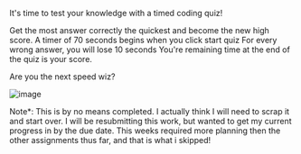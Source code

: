 It's time to test your knowledge with a timed coding quiz!


Get the most answer correctly the quickest and become the new high score.
A timer of 70 seconds begins when you click start quiz
For every wrong answer, you will lose 10 seconds
You're remaining time at the end of the quiz is your score.

Are you the next speed wiz?

![image](https://user-images.githubusercontent.com/95318031/149698660-9576540b-79f5-4ff7-827e-312f60097189.png)


Note*: This is by no means completed.  I actually think I will need to scrap it and start over.  I will be resubmitting this work, but wanted to get my current progress in by the due date.  This weeks required more planning then the other assignments thus far, and that is what i skipped!
